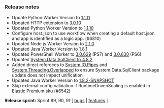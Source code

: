 ### Release notes
<!-- Please add your release notes in the following format:
- My change description (#PR)
-->
- Update Python Worker Version to [1.1.11](https://github.com/Azure/azure-functions-python-worker/releases/tag/1.1.11)
- Updated HTTP extension to [3.0.10](https://github.com/Azure/azure-webjobs-sdk-extensions/releases/tag/http-v3.0.10)
- Updated Python Worker Version to [1.1.10](https://github.com/Azure/azure-functions-python-worker/releases/tag/1.1.10)
- Configure host.json to use workflow when creating a default host.json and app is identified as a logic app. (#6810)
- Updated Node.js Worker Version to [2.1.0](https://github.com/Azure/azure-functions-nodejs-worker/releases/tag/v2.1.0)
- Updated Java Worker Version to [1.8.1](https://github.com/Azure/azure-functions-java-worker/releases/tag/1.8.1)
- Updated PowerShell Worker to [3.0.629](https://github.com/Azure/azure-functions-powershell-worker/releases/tag/v3.0.629) (PS7) and [3.0.630](https://github.com/Azure/azure-functions-powershell-worker/releases/tag/v3.0.630) (PS6)
- Updated [System.Data.SqlClient to 4.8.2](https://www.nuget.org/packages/System.Data.SqlClient/4.8.2)
- Added direct refereces to [System.IO.Pipes](https://www.nuget.org/packages/System.IO.Pipes/4.3.0)  and [System.Threading.Overlapped](https://www.nuget.org/packages/System.Threading.Overlapped/4.3.0) to ensure System.Data.SqlClient package update does not impact unification 
- Updated Java Worker Version to [1.8.2-SNAPSHOT](https://github.com/Azure/azure-functions-java-worker/releases/tag/1.8.2-SNAPSHOT)
- Skip external config validation if RuntimeDrivenScaling is enabled in Elastic Premium sku (#6542)

**Release sprint:** Sprint 89, 90, 91
[ [bugs](https://github.com/Azure/azure-functions-host/issues?q=is%3Aissue+milestone%3A%22Functions+Sprint+89%22+label%3Abug+is%3Aclosed) | [features](https://github.com/Azure/azure-functions-host/issues?q=is%3Aissue+milestone%3A%22Functions+Sprint+89%22+label%3Afeature+is%3Aclosed) ]
